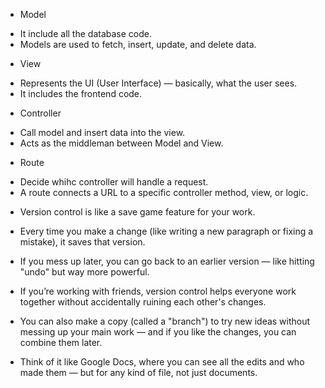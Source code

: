 * Model
- It include all the database code.
- Models are used to fetch, insert, update, and delete data.

* View
- Represents the UI (User Interface) — basically, what the user sees.
- It includes the frontend code. 

* Controller 
- Call model and insert data into the view. 
- Acts as the middleman between Model and View.

* Route 
- Decide whihc controller will handle a request. 
- A route connects a URL to a specific controller method, view, or logic.


* Version control is like a save game feature for your work.

- Every time you make a change (like writing a new paragraph or fixing a mistake), it saves that version.

- If you mess up later, you can go back to an earlier version — like hitting "undo" but way more powerful.

- If you’re working with friends, version control helps everyone work together without accidentally ruining each other's changes.

- You can also make a copy (called a "branch") to try new ideas without messing up your main work — and if you like the changes, you can combine them later.

- Think of it like Google Docs, where you can see all the edits and who made them — but for any kind of file, not just documents.